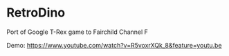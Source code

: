 # RetroDino
Port of Google T-Rex game to Fairchild Channel F 

Demo: https://www.youtube.com/watch?v=R5voxrXQk_8&feature=youtu.be
